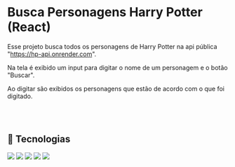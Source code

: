 # Busca Personagens Harry Potter (React)

Esse projeto busca todos os personagens de Harry Potter na api pública "https://hp-api.onrender.com".

Na tela é exibido um input para digitar o nome de um personagem e o botão "Buscar".

Ao digitar são exibidos os personagens que estão de acordo com o que foi digitado.

<br><br>
## 🚀 Tecnologias
<div>
  <img loading="lazy" src="https://img.shields.io/badge/HTML5-E34F26?style=for-the-badge&logo=html5&logoColor=white">  
  <img loading="lazy" src="https://img.shields.io/badge/JavaScript-323330?style=for-the-badge&logo=javascript&logoColor=F7DF1E">
  <img loading="lazy" src="https://img.shields.io/badge/Sass-CC6699?style=for-the-badge&logo=sass&logoColor=white">
  <img loading="lazy" src="https://img.shields.io/badge/React-20232A?style=for-the-badge&logo=react&logoColor=61DAFB">
  <img loading="lazy" src="https://img.shields.io/badge/Redux-593D88?style=for-the-badge&logo=redux&logoColor=white">
</div>
